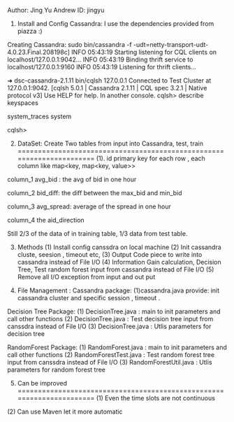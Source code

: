 Author: Jing Yu
Andrew ID: jingyu

1. Install and Config Cassandra: 
I use the dependencies provided from piazza :) 

Creating Cassandra:
sudo bin/cassandra -f
-udt=netty-transport-udt-4.0.23.Final.208198c]
INFO  05:43:19 Starting listening for CQL clients on localhost/127.0.0.1:9042...
INFO  05:43:19 Binding thrift service to localhost/127.0.0.1:9160
INFO  05:43:19 Listening for thrift clients...

➜  dsc-cassandra-2.1.11  bin/cqlsh 127.0.0.1
Connected to Test Cluster at 127.0.0.1:9042.
[cqlsh 5.0.1 | Cassandra 2.1.11 | CQL spec 3.2.1 | Native protocol v3]
Use HELP for help.
In another console.
cqlsh> describe keyspaces

system_traces  system

cqlsh>

2. DataSet:
Create Two tables from input into Cassandra, test, train 
======================================================================
(1). id primary key for each row  , 
each column like map<key, map<key, value>> 

column_1  avg_bid : the avg of bid in one hour

column_2 bid_diff: the diff between the max_bid and min_bid

column_3 avg_spread: average of the spread in one hour

column_4 the aid_direction

Still 2/3 of the data of in training table, 1/3 data from test table.

3. Methods
   (1) Install config canssdra on local machine 
   (2) Init cassandra cluste, seesion , timeout etc, 
   (3) Output Code piece to write into cassandra instead of File I/O
   (4) Information Gain calculation, Decision Tree, Test random forest input from cassandra instead of   File I/O
   (5) Remove all I/O exception from input and out put 

4.  File Management : 
Cassandra package: 
(1)cassandra.java provide: init cassandra cluster and specific session , timeout .

Decision Tree Package: 
(1) DecisionTree.java : main to init parameters and call other functions 
(2) DecisionTree.java : Test decision tree input from canssdra instead of File I/O 
(3) DecisionTree.java : Utlis parameters for decision tree

RandomForest Package: 
(1) RandomForest.java : main to init parameters and call other functions 
(2) RandomForestTest.java  : Test random forest tree input from canssdra instead of File I/O 
(3) RandomForestUtil.java : Utlis parameters for random forest tree

5. Can be improved  
======================================================================
(1) Even the time slots are not continuous

(2) Can use Maven let it more automatic 